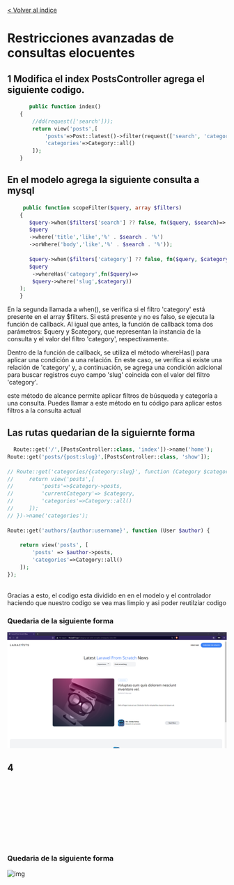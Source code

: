 [< Volver al índice](/docs/README.md)
# Restricciones avanzadas de consultas elocuentes

## 1 Modifica el index PostsController agrega el siguiente codigo.

```php
       public function index()
    {
        //dd(request(['search']));
        return view('posts',[
            'posts'=>Post::latest()->filter(request(['search', 'category']))->get(),
            'categories'=>Category::all()
        ]);
    }
```

## En el modelo agrega la siguiente consulta a mysql
```php
     public function scopeFilter($query, array $filters)
    {
       $query->when($filters['search'] ?? false, fn($query, $search)=>
       $query
       ->where('title','like','%' . $search . '%')
       ->orWhere('body','like','%' . $search . '%'));
       
       $query->when($filters['category'] ?? false, fn($query, $category)=>
       $query
        ->whereHas('category',fn($query)=> 
        $query->where('slug',$category))
    ); 
    }
```
En la segunda llamada a when(), se verifica si el filtro 'category' está presente en el array $filters. Si está presente y no es falso, se ejecuta la función de callback. Al igual que antes, la función de callback toma dos parámetros: $query y $category, que representan la instancia de la consulta y el valor del filtro 'category', respectivamente.

Dentro de la función de callback, se utiliza el método whereHas() para aplicar una condición a una relación. En este caso, se verifica si existe una relación de 'category' y, a continuación, se agrega una condición adicional para buscar registros cuyo campo 'slug' coincida con el valor del filtro 'category'.

 este método de alcance permite aplicar filtros de búsqueda y categoría a una consulta. Puedes llamar a este método en tu código para aplicar estos filtros a la consulta actual

## Las rutas quedarian de la siguiernte forma

```php
  Route::get('/',[PostsController::class, 'index'])->name('home');
Route::get('posts/{post:slug}',[PostsController::class, 'show']);

// Route::get('categories/{category:slug}', function (Category $category) {
//     return view('posts',[
//         'posts'=>$category->posts,
//         'currentCategory'=> $category,
//         'categories'=>Category::all()
//     ]);
// })->name('categories');

Route::get('authors/{author:username}', function (User $author) {
    
    return view('posts', [
        'posts' => $author->posts,
        'categories'=>Category::all()
    ]);
});
     
```
Gracias a esto, el codigo esta dividido en en el modelo y el controlador haciendo que nuestro codigo se vea mas limpio y asi poder reutilziar codigo

### Quedaria de la siguiente forma
![img](img/web1.png)

##

## 4 
```cmd
       
```

## 
```php

```
### 
```php
```

## 
```php
    
```
## 
```php
```

### Quedaria de la siguiente forma
![img](img/Taller%2025/)